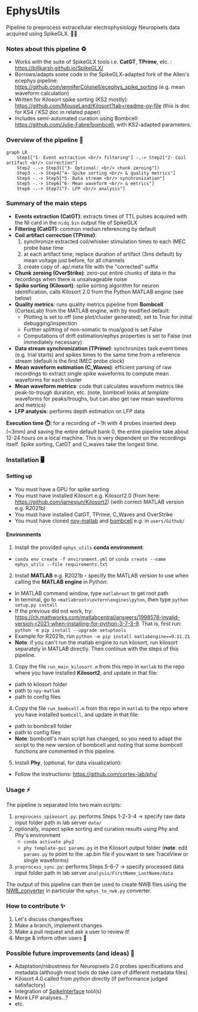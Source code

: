 # EphysUtils

Pipeline to preprocess extracellular electrophysiology Neuropixels data acquired using SpikeGLX. 🐁🔌

### Notes about this pipeline ♻️
- Works with the suite of SpikeGLX tools i.e. **CatGT**, **TPrime**, etc. : https://billkarsh.github.io/SpikeGLX/
- Borrows/adapts some code in the SpikeGLX-adapted fork of the Allen's ecephys pipeline: https://github.com/jenniferColonell/ecephys_spike_sorting (e.g. mean waveform calculation)
- Written for Kilosort spike sorting (KS2 mostly):  https://github.com/MouseLand/Kilosort?tab=readme-ov-file (this is doc for KS4 / KS2 doc in related paper)
- Includes semi-automated curation using Bombcell: https://github.com/Julie-Fabre/bombcell, with KS2-adapted parameters.

### Overview of the pipeline :bookmark_tabs:	
```mermaid
graph LR
    Step1["1- Event extraction <br/> filtering"] -.-> Step2["2- Coil artifact <br/> correction"]
    Step2 -.-> Step3(["3- Optional: <br/> chunk zeroing"])
    Step3 -.-> Step4["4- Spike sorting <br/> & quality metrics"]
    Step4 -.-> Step5["5- Data stream <br/> synchronization"]
    Step5 -.-> Step6["6- Mean waveform <br/> & metrics"]
    Step6 -.-> Step7["7- LFP <br/> analysis"]
```


### Summary of the main steps 
- **Events extraction (CatGT)**: extracts times of TTL pulses acquired with the NI card in the `nidq.bin` output file of SpikeGLX
- **Filtering (CatGT)**: common median referencing by default
- **Coil artifact correction (TPrime)**:
  1. synchronize extracted coil/whisker stimulation times to each IMEC probe base time
  2. at each artifact time, replace duration of artifact (3ms default) by mean voltage just before, for all channels
  3. create copy of .ap/.meta file with the "corrected" suffix 
- **Chunk zeroing (OverStrike)**: zero-out entire chunks of data in the recordings when there is unsalvageable noise
- **Spike sorting (Kilosort)**: spike sorting algorithm for neuron identification, calls Kilosort 2.0 from the Python MATLAB engine (see below)
- **Quality metrics**: runs quality metrics pipeline from **Bombcell** (CortexLab) from the MATLAB engine, with by modified default:
  - Plotting is set to off (one plot/cluster generated), set to True for initial debugging/inspection
  - Further splitting of non-somatic to mua/good is set False
  - Computations of drift estimation/ephys properties is set to False (not immediately necessary)
- **Data stream synchronization (TPrime)**: synchronizes task event times (e.g. trial starts) and spikes times to the same time from a reference stream (default is the first IMEC probe clock)
- **Mean waveform estimation (C_Waves)**: efficient parsing of raw recordings to extract single spike waveforms to compute mean waveforms for each cluster
- **Mean waveform metrics**: code that calculates waveform metrics like peak-to-trough duration, etc. (note, bombcell looks at _template_ waveforms for peaks/troughs, but can also get raw mean waveforms and metrics)
- **LFP analysis**: performs depth estimation on LFP data

**Execution time ⏱️:** for a recording of ~1h with 4 probes inserted deep (~3mm) and saving the entire default bank 0, the entire pipeline take about 12-24 hours on a local machine. This is very dependent on the recordings itself. Spike sorting, CatGT and C_waves take the longest time.
 
### Installation 🖥️
#### Setting up
- You must have a GPU for spike sorting
- You must have installed Kilosort e.g. Kilosort2.0 (from here: https://github.com/jamesjun/Kilosort2) (with correct MATLAB version e.g. R2021b)
- You must have installed CatGT, TPrime, C_Waves and OverStrike
- You must have cloned [npy-matlab](https://github.com/kwikteam/npy-matlab) and [bombcell](https://github.com/Julie-Fabre/bombcell) e.g. in `users/Github/`

#### Environments
1. Install the provided `ephys_utils` **conda environment**:
- `conda env create -f environment.yml` or `conda create --name ephys_utils --file requirements.txt`
  
2. Install **MATLAB** e.g. R2021b - specify the MATLAB version to use when calling the **MATLAB engine** in Python:
  - In MATLAB command window, type `matlabroot` to get root path
  - In terminal, go to `<matlabroot>\extern\engines\pyton`, then type `python setup.py install`
  - If the previous did not work, try: https://ch.mathworks.com/matlabcentral/answers/1998578-invalid-version-r2021-when-installing-for-python-3-7-3-9.
    That is, first run: `python -m pip install --upgrade setuptools`
  - Example for R2021b, run `python -m pip install matlabengine==9.11.21`
  - **Note**: if you can't run the matlab engine to run kilosort, run kilosort separately in MATLAB directly. Then continue with the steps of this pipeline.

3. Copy the file `run_main_kilosort.m` from this repo in `matlab` to the repo where you have installed **Kilosort2**, and update in that file:
- path to kilosort folder
- path to `npy-matlab`
- path to config files

4. Copy the file `run_bombcell.m` from this repo in `matlab` to the repo where you have installed `bombcell`, and update in that file:
- path to bombcell folder
- path to config files
- **Note**: bombcell's main script has changed, so you need to adapt the script to the new version of bombcell and noting that some bombcell functions are commented in this pipeline.

5. Install **Phy**, (optional, for data visualization):
- Follow the instructions: https://github.com/cortex-lab/phy/
  
### Usage ⚡ 
The pipeline is separated into two main scripts:
1. `preprocess_spikesort.py`: performs Steps 1-2-3-4 -> specify raw data input folder path in lab server `data/`
2. optionally, inspect spike sorting and curation results using Phy and Phy's environment
    - `conda activate phy2`
    - `phy template-gui params.py` in the Kilosort output folder (**note**: edit `params.py` to point to the .ap.bin file if you want to see TraceView or single waveforms)
4. `preprocess_sync.py`: performs Steps 5-6-7 -> specify processed data input folder path in lab server `analysis/FirstName_LastName/data`

The output of this pipeline can then be used to create NWB files using the [NWB_converter](https://github.com/LSENS-BMI-EPFL/NWB_converter) in particular the `ephys_to_nwb.py` converter.

### How to contribute ✨
1. Let's discuss changes/fixes
2. Make a branch, implement changes
3. Make a pull request and ask a user to review it!
4. Merge & inform other users 🙂

### Possible future improvements (and ideas) 🗻
- Adaptation/robustness for Neuropixels 2.0 probes specifications and metadata (although most tools do take care of different metadata files) 
- Kilosort 4.0 called from python directly (if performance judged satisfactory)
- Integration of [SpikeInterface](https://github.com/SpikeInterface) tool(s)
- More LFP analyses...?
-  etc.

  
